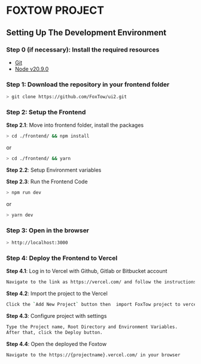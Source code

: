 # FOXTOW PROJECT

## Setting Up The Development Environment

### Step 0 (if necessary): Install the required resources

- [Git](https://git-scm.com/downloads)
- [Node v20.9.0](https://nodejs.org/en/blog/release/v20.9.0)

### Step 1: Download the repository in your frontend folder

```bash
> git clone https://github.com/FoxTow/ui2.git
```

### Step 2: Setup the Frontend

**Step 2.1**: Move into frontend folder, install the packages

```bash
> cd ./frontend/ && npm install
```

or

```bash
> cd ./frontend/ && yarn
```

**Step 2.2**: Setup Environment variables

**Step 2.3**: Run the Frontend Code

```bash
> npm run dev
```

or

```bash
> yarn dev
```

### Step 3: Open in the browser

```bash
> http://localhost:3000
```

### Step 4: Deploy the Frontend to Vercel

**Step 4.1**: Log in to Vercel with Github, Gitlab or Bitbucket account
```bash
Navigate to the link as https://vercel.com/ and follow the instructions to log in Vercel.
```

**Step 4.2**: Import the project to the Vercel
```bash
Click the `Add New Project` button then  import FoxTow project to vercel.
```
**Step 4.3**: Configure project with settings
```bash
Type the Project name, Root Directory and Environment Variables.
After that, click the Deploy button.
```
**Step 4.4**: Open the deployed the Foxtow
```bash
Navigate to the https://{projectname}.vercel.com/ in your browser
```
